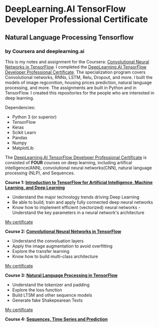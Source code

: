 # DeepLearning.AI TensorFlow Developer Professional Certificate
## Natural Language Processing Tensorflow
### by Coursera and  deeplearning.ai
This is my notes and assignment for the Coursera: [Convolutional Neural Networks in TensorFlow](https://www.coursera.org/learn/convolutional-neural-networks-tensorflow). I completed the [DeepLearning.AI TensorFlow Developer Professional Certificate](https://www.coursera.org/professional-certificates/tensorflow-in-practice). The specialization program covers Convolutional networks, RNNs, LSTM, Relu, Dropout, and more. I built the models of image regconition, housing prices prediction, natural language processing, and more. The assignments are built in Python and in TensorFlow. I created this repositories for the people who are interested in deep learning.

Dependencies:

* Python 3 (or superior)
* TensorFlow
* Keras
* Scikit Learn
* Pandas
* Numpy
* MatplotLib

The [DeepLearning.AI TensorFlow Developer Professional Certificate](https://www.coursera.org/professional-certificates/tensorflow-in-practice) is consisted of **FOUR** courses on deep learning, including artifical intelligence(ANN), convolutional neural networks(CNN), natural language processing (NLP), and Sequences. 

**Course 1: [Introduction to TensorFlow for Artificial Intelligence, Machine Learning, and Deep Learning](https://www.coursera.org/learn/introduction-tensorflow/home/welcome)**
- Understand the major technology trends driving Deep Learning 
- Be able to build, train and apply fully connected deep neural networks 
- Know how to implement efficient (vectorized) neural networks - Understand the key parameters in a neural network's architecture 

[My certificate](https://coursera.org/share/7db0255f6e9f25a42921b32f387c7943)

**Course 2: [Convolutional Neural Networks in TensorFlow](https://www.coursera.org/learn/convolutional-neural-networks-tensorflow)**
- Understand the convoluation layers
- Apply the image augmentation to avoid overfitting
- Explore the transfer learning  
- Know how to build multi-class architecture

[My certificate](https://coursera.org/share/fbc4fc89dcebeb5d83c1304c933c4f08)

**Course 3: [Natural Language Processing in TensorFlow](https://www.coursera.org/learn/natural-language-processing-tensorflow)**
- Understand the tokenizer and padding
- Explore the loss function 
- Build LTSM and other sequence models
- Generate fake Shakepearean Texts

[My certificate](https://coursera.org/share/5490027f15b8f37ff1519f45d4779f79)

**Course 4: [Sequences, Time Series and Prediction](https://www.coursera.org/learn/tensorflow-sequences-time-series-and-prediction)**

